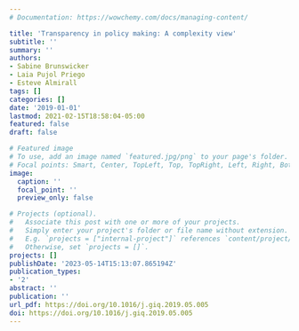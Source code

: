 ```yaml
---
# Documentation: https://wowchemy.com/docs/managing-content/

title: 'Transparency in policy making: A complexity view'
subtitle: ''
summary: ''
authors:
- Sabine Brunswicker
- Laia Pujol Priego
- Esteve Almirall
tags: []
categories: []
date: '2019-01-01'
lastmod: 2021-02-15T18:58:04-05:00
featured: false
draft: false

# Featured image
# To use, add an image named `featured.jpg/png` to your page's folder.
# Focal points: Smart, Center, TopLeft, Top, TopRight, Left, Right, BottomLeft, Bottom, BottomRight.
image:
  caption: ''
  focal_point: ''
  preview_only: false

# Projects (optional).
#   Associate this post with one or more of your projects.
#   Simply enter your project's folder or file name without extension.
#   E.g. `projects = ["internal-project"]` references `content/project/deep-learning/index.md`.
#   Otherwise, set `projects = []`.
projects: []
publishDate: '2023-05-14T15:13:07.865194Z'
publication_types:
- '2'
abstract: ''
publication: ''
url_pdf: https://doi.org/10.1016/j.giq.2019.05.005
doi: https://doi.org/10.1016/j.giq.2019.05.005
---
```

